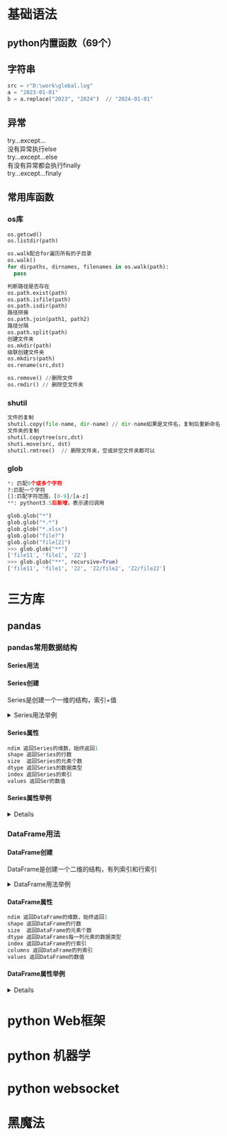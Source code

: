 # 基础语法
## python内置函数（69个）

## 字符串
```python
src = r"D:\work\global.log"
a = "2023-01-01"
b = a.replace("2023", "2024")  // "2024-01-01"
```


## 异常
try...except...  
没有异常执行else  
try...except...else  
有没有异常都会执行finally  
try...except...finaly

## 常用库函数
### os库
```python
os.getcwd()
os.listdir(path)

os.walk配合for遍历所有的子目录
os.walk()
for dirpaths, dirnames, filenames in os.walk(path):
  pass

判断路径是否存在
os.path.exist(path)
os.path.isfile(path)
os.path.isdir(path)
路径拼接
os.path.join(path1, path2)
路径分隔
os.path.split(path)
创建文件夹
os.mkdir(path)
级联创建文件夹
os.mkdirs(path)
os.rename(src,dst)

os.remove() //删除文件
os.rmdir() // 删除空文件夹
```


### shutil
```python
文件的复制
shutil.copy(file-name, dir-name) // dir-name如果是文件名，复制后重新命名
文件夹的复制
shutil.copytree(src,dst)
shuti.move(src, dst)
shutil.rmtree()  // 删除文件夹，空或非空文件夹都可以
```

### glob
```python
*: 匹配0个或多个字符
?:匹配一个字符
[]:匹配字符范围，[0-9]/[a-z]
**: pythont3.5后新增，表示递归调用

glob.glob("*")
glob.glob("*.*")
glob.glob("*.xlsx")
glob.glob("file?")
glob.glob("file[2]")
>>> glob.glob("**")
['file11', 'file1', '22']
>>> glob.glob("**", recursive=True)
['file11', 'file1', '22', '22/file2', '22/file22']

```

# 三方库
## pandas
### pandas常用数据结构
#### Series用法
#### Series创建
Series是创建一个一维的结构，索引+值


<details>
  <summary>Series用法举例 </summary>
  <pre>
```python
>>> s1 = pd.Series(22)
>>> print(s1)
0    22
dtype: int64
>>> s1 = pd.Series(22, range(1,7))
>>> print(s1)
1    22
2    22
3    22
4    22
5    22
6    22
dtype: int64
>>> s1 = pd.Series(22, index=list(range(1,3)))
>>> print(s1)
1    22
2    22
dtype: int64
>>> s1 = pd.Series([1,3,5])
>>> print(s1)
0    1
1    3
2    5
dtype: int64
>>>
>>> >>> x = dict(a=22, b=33, c=44)
>>> s1= pd.Series(x)
>>> print(s1)
a    22
b    33
c    44
dtype: int64
```
  </pre>
  </details>

#### Series属性
```python
ndim 返回Series的维数，始终返回1
shape 返回Series的行数
size  返回Series的元素个数
dtype 返回Series的数据类型
index 返回Series的索引
values 返回Ser的数值
```

#### Series属性举例

<details>
  <sumary>Series属性举例</sumary>
  <pre>
    ```python
    >>> x = [1,3,5]
    >>> d1 = pd.Series(x)
    >>> d1.ndim
    1
    >>> d1.shape
    (3,)
    >>> d1.size
    3
    >>> d1.dtypes
    dtype('int64')
    >>> list(d1.index)
    [0, 1, 2]
    >>> d1.values
    array([1, 3, 5])
    >>> d1.index
    RangeIndex(start=0, stop=3, step=1)
  ```
  </pre>
</details>



### DataFrame用法
#### DataFrame创建
DataFrame是创建一个二维的结构，有列索引和行索引
<details>
  <summary>DataFrame用法举例</summary>
  <pre>
  ```python
>>> x = [[1,2,3],[4,5,6],[7,8,9]]
>>> d1 = pd.DataFrame(x)
>>> print(d1)
   0  1  2
0  1  2  3
1  4  5  6
2  7  8  9
>>> d2 = pd.DataFrame(x, index=["aa", "bb", "cc"], columns=list("abc"))
>>> print(d2)
    a  b  c
aa  1  2  3
bb  4  5  6
cc  7  8  9
>>> x = {"name":["张三", "李四", "王五"], "age":[18,20,22], "sex":["男", "女", "男"]}
>>> d1 = pd.DataFrame(x)
>>> print(d1)
  name  age sex
0   张三   18   男
1   李四   20   女
2   王五   22   男
>>> x = [{"one":1, "two":2, "three":3},{"one":4, "two":5, "three":6}]
>>> d1 = pd.DataFrame(x)
>>> print(d1)
   one  two  three
0    1    2      3
1    4    5      6
>>> x = {"张三":{"MySql":90, "python":80}, "李四":{"Mysql":77, "python":99}}
>>> d1 = pd.DataFrame(x)
>>> print(d1)
          张三    李四
MySql   90.0   NaN
python  80.0  99.0
Mysql    NaN  77.0
  ```
  </pre>
</details>

#### DataFrame属性
```python
ndim 返回DataFrame的维数，始终返回1
shape 返回DataFrame的行数
size  返回DataFrame的元素个数
dtype 返回DataFrames每一列元素的数据类型
index 返回DataFrame的行索引
columns 返回DataFrame的列索引
values 返回DataFrame的数值
```
#### DataFrame属性举例
<details>
  <sumary>DataFrame属性用法举例</sumary>
  <pre>
    ```python
    >>> x = {"张三":{"MySql":90, "python":80}, "李四":{"Mysql":77, "python":99}}
    >>> d1 = pd.DataFrame(x)
    >>> print(d1)
              张三    李四
    MySql   90.0   NaN
    python  80.0  99.0
    Mysql    NaN  77.0
    >>> d1.ndim
    2
    >>> d1.shape
    (3, 2)
    >>> d1.size
    6
    >>> d1.dtypes
    张三    float64
    李四    float64
    dtype: object
    >>> list(d1.index)
    ['MySql', 'python', 'Mysql']
    >>> list(d1.columns)
    ['张三', '李四']
    >>> d1.values
    array([[90., nan],
           [80., 99.],
           [nan, 77.]])
    >>>
    ```
  </pre>
</details>


# python Web框架

# python 机器学

# python websocket


# 黑魔法
